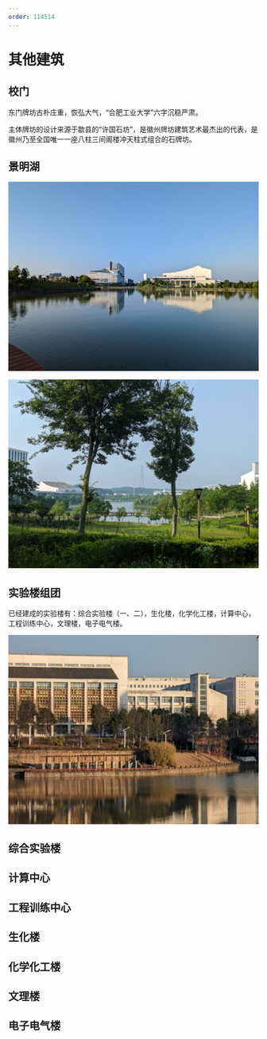 ```yaml
---
order: 114514
---
```


# 其他建筑

## 校门

东门牌坊古朴庄重，恢弘大气，“合肥工业大学”六字沉稳严肃。

主体牌坊的设计来源于歙县的“许国石坊”，是徽州牌坊建筑艺术最杰出的代表，是徽州乃至全国唯一一座八柱三间阁楼冲天柱式组合的石牌坊。

## 景明湖

![景明湖](jingming_lake_1.jpg)

![景明湖](jingming_lake_2.jpg)

## 实验楼组团

已经建成的实验楼有：综合实验楼（一、二），生化楼，化学化工楼，计算中心，工程训练中心，文理楼，电子电气楼。

![实验楼组团](school_buildings.jpg)

## 综合实验楼

## 计算中心

## 工程训练中心

## 生化楼

## 化学化工楼

## 文理楼

## 电子电气楼
